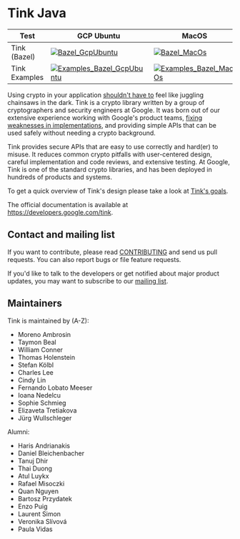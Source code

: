 # Tink Java

<!-- GCP Ubuntu --->

[tink_java_bazel_badge_gcp_ubuntu]: https://storage.googleapis.com/tink-kokoro-build-badges/tink-java-bazel-gcp-ubuntu.svg
[tink_java_examples_bazel_badge_gcp_ubuntu]: https://storage.googleapis.com/tink-kokoro-build-badges/tink-java-examples-bazel-gcp-ubuntu.svg

<!-- MacOS --->

[tink_java_bazel_badge_macos]: https://storage.googleapis.com/tink-kokoro-build-badges/tink-java-bazel-macos-external.svg
[tink_java_examples_bazel_badge_macos]: https://storage.googleapis.com/tink-kokoro-build-badges/tink-java-examples-bazel-macos-external.svg

**Test**      | **GCP Ubuntu**                                                              | **MacOS**
------------- | --------------------------------------------------------------------------- | ---------
Tink (Bazel)  | [![Bazel_GcpUbuntu][tink_java_bazel_badge_gcp_ubuntu]](#)                   | [![Bazel_MacOs][tink_java_bazel_badge_macos]](#)
Tink Examples | [![Examples_Bazel_GcpUbuntu][tink_java_examples_bazel_badge_gcp_ubuntu]](#) | [![Examples_Bazel_MacOs][tink_java_examples_bazel_badge_macos]](#)


Using crypto in your application [shouldn't have to][devs_are_users_too_slides]
feel like juggling chainsaws in the dark. Tink is a crypto library written by a
group of cryptographers and security engineers at Google. It was born out of our
extensive experience working with Google's product teams,
[fixing weaknesses in implementations](https://github.com/google/wycheproof),
and providing simple APIs that can be used safely without needing a crypto
background.

Tink provides secure APIs that are easy to use correctly and hard(er) to misuse.
It reduces common crypto pitfalls with user-centered design, careful
implementation and code reviews, and extensive testing. At Google, Tink is one
of the standard crypto libraries, and has been deployed in hundreds of products
and systems.

To get a quick overview of Tink's design please take a look at
[Tink's goals](https://developers.google.com/tink/design/goals_of_tink).

The official documentation is available at https://developers.google.com/tink.

[devs_are_users_too_slides]: https://www.usenix.org/sites/default/files/conference/protected-files/hotsec15_slides_green.pdf

## Contact and mailing list

If you want to contribute, please read [CONTRIBUTING](docs/CONTRIBUTING.md) and
send us pull requests. You can also report bugs or file feature requests.

If you'd like to talk to the developers or get notified about major product
updates, you may want to subscribe to our
[mailing list](https://groups.google.com/forum/#!forum/tink-users).

## Maintainers

Tink is maintained by (A-Z):

-   Moreno Ambrosin
-   Taymon Beal
-   William Conner
-   Thomas Holenstein
-   Stefan Kölbl
-   Charles Lee
-   Cindy Lin
-   Fernando Lobato Meeser
-   Ioana Nedelcu
-   Sophie Schmieg
-   Elizaveta Tretiakova
-   Jürg Wullschleger

Alumni:

-   Haris Andrianakis
-   Daniel Bleichenbacher
-   Tanuj Dhir
-   Thai Duong
-   Atul Luykx
-   Rafael Misoczki
-   Quan Nguyen
-   Bartosz Przydatek
-   Enzo Puig
-   Laurent Simon
-   Veronika Slívová
-   Paula Vidas
